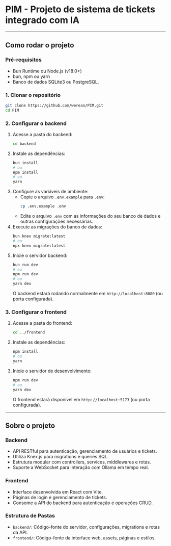 # PIM - Projeto de sistema de tickets integrado com IA

---

## Como rodar o projeto

### Pré-requisitos
- Bun Runtime ou Node.js (v18.0+) 
- bun, npm ou yarn
- Banco de dados SQLite3 ou PostgreSQL.

### 1. Clonar o repositório
```bash
git clone https://github.com/werean/PIM.git
cd PIM
```

### 2. Configurar o backend

1. Acesse a pasta do backend:
   ```bash
   cd backend
   ```
2. Instale as dependências:
   ```bash
   bun install
   # ou
   npm install
   # ou
   yarn
   ```
3. Configure as variáveis de ambiente:
   - Copie o arquivo `.env.example` para `.env`:
     ```bash
     cp .env.example .env
     ```
   - Edite o arquivo `.env` com as informações do seu banco de dados e outras configurações necessárias.
4. Execute as migrações do banco de dados:
   ```bash
   bun knex migrate:latest
   # ou
   npx knex migrate:latest
   ```
5. Inicie o servidor backend:
   ```bash
   bun run dev
   # ou
   npm run dev
   # ou
   yarn dev
   ```
   O backend estará rodando normalmente em `http://localhost:8080` (ou porta configurada).

### 3. Configurar o frontend

1. Acesse a pasta do frontend:
   ```bash
   cd ../frontend
   ```
2. Instale as dependências:
   ```bash
   npm install
   # ou
   yarn
   ```
3. Inicie o servidor de desenvolvimento:
   ```bash
   npm run dev
   # ou
   yarn dev
   ```
   O frontend estará disponível em `http://localhost:5173` (ou porta configurada).

---

## Sobre o projeto

### Backend
- API RESTful para autenticação, gerenciamento de usuários e tickets.
- Utiliza Knex.js para migrations e queries SQL.
- Estrutura modular com controllers, services, middlewares e rotas.
- Suporte a WebSocket para interação com Ollama em tempo real.

### Frontend
- Interface desenvolvida em React com Vite.
- Páginas de login e gerenciamento de tickets.
- Consome a API do backend para autenticação e operações CRUD.

### Estrutura de Pastas
- `backend/`: Código-fonte do servidor, configurações, migrations e rotas da API.
- `frontend/`: Código-fonte da interface web, assets, páginas e estilos.


